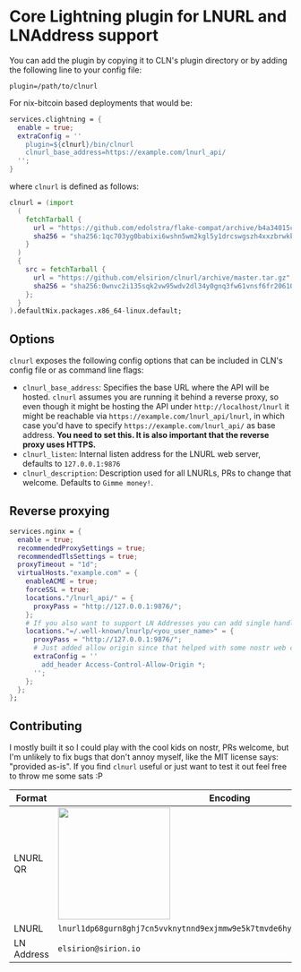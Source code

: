 # Core Lightning plugin for LNURL and LNAddress support

You can add the plugin by copying it to CLN's plugin directory or by adding the following line to your config file:

```
plugin=/path/to/clnurl
```

For nix-bitcoin based deployments that would be:

```nix
services.clightning = {
  enable = true;
  extraConfig = ''
    plugin=${clnurl}/bin/clnurl
    clnurl_base_address=https://example.com/lnurl_api/
  '';
}
```

where `clnurl` is defined as follows:

```nix
clnurl = (import
  (
    fetchTarball {
      url = "https://github.com/edolstra/flake-compat/archive/b4a34015c698c7793d592d66adbab377907a2be8.tar.gz";
      sha256 = "sha256:1qc703yg0babixi6wshn5wm2kgl5y1drcswgszh4xxzbrwkk9sv7";
    }
  )
  {
    src = fetchTarball {
      url = "https://github.com/elsirion/clnurl/archive/master.tar.gz";
      sha256 = "sha256:0wnvc2i135sqk2vw95wdv2dl34y0gnq3fw61vnsf6fr20610krv6";
    };
  }
).defaultNix.packages.x86_64-linux.default;
```

## Options
`clnurl` exposes the following config options that can be included in CLN's config file or as command line flags:
* `clnurl_base_address`: Specifies the base URL where the API will be hosted. `clnurl` assumes you are running it behind
  a reverse proxy, so even though it might be hosting the API under `http://localhost/lnurl` it might be reachable via
  `https://example.com/lnurl_api/lnurl`, in which case you'd have to specify `https://example.com/lnurl_api/` as base
  address. **You need to set this. It is also important that the reverse proxy uses HTTPS.**
* `clnurl_listen`: Internal listen address for the LNURL web server, defaults to `127.0.0.1:9876`
* `clnurl_description`: Description used for all LNURLs, PRs to change that welcome. Defaults to `Gimme money!`.

## Reverse proxying

```nix
services.nginx = {
  enable = true;
  recommendedProxySettings = true;
  recommendedTlsSettings = true;
  proxyTimeout = "1d";
  virtualHosts."example.com" = {
    enableACME = true;
    forceSSL = true;
    locations."/lnurl_api/" = {
      proxyPass = "http://127.0.0.1:9876/";
    };
    # If you also want to support LN Addresses you can add single handles like this
    locations."=/.well-known/lnurlp/<you_user_name>" = {
      proxyPass = "http://127.0.0.1:9876/";
      # Just added allow origin since that helped with some nostr web clients
      extraConfig = ''
        add_header Access-Control-Allow-Origin *;
      '';
    };
  };
};
```

## Contributing
I mostly built it so I could play with the cool kids on nostr, PRs welcome, but I'm unlikely to fix bugs that don't
annoy myself, like the MIT license says: "provided as-is". If you find `clnurl` useful or just want to test it out feel
free to throw me some sats :P

| Format     | Encoding                                                                                            |
|------------|-----------------------------------------------------------------------------------------------------|
| LNURL QR   | <img src="https://raw.githubusercontent.com/elsirion/clnurl/master/elsirion_lnurl.png" width="200"> |
| LNURL      | `lnurl1dp68gurn8ghj7cn5vvknytnnd9exjmmw9e5k7tmvde6hymzlv9cxjtmvde6hymq64r0pl`                       |
| LN Address | `elsirion@sirion.io`                                                                                |
